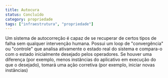 ```yaml
---
title: Autocura
status: Concluído
category: propriedade
tags: ["infraestrutura", "propriedade"]
---
```


Um sistema de autocorreção é capaz de se recuperar de certos tipos de falha sem qualquer intervenção humana.
Possui um loop de "convergência" ou "controle" que analisa ativamente o estado real do sistema e
compara-o com o estado inicialmente desejado pelos operadores.
Se houver uma diferença (por exemplo, menos instâncias do aplicativo em execução do que o desejado),
tomará uma ação corretiva (por exemplo, iniciar novas instâncias)
